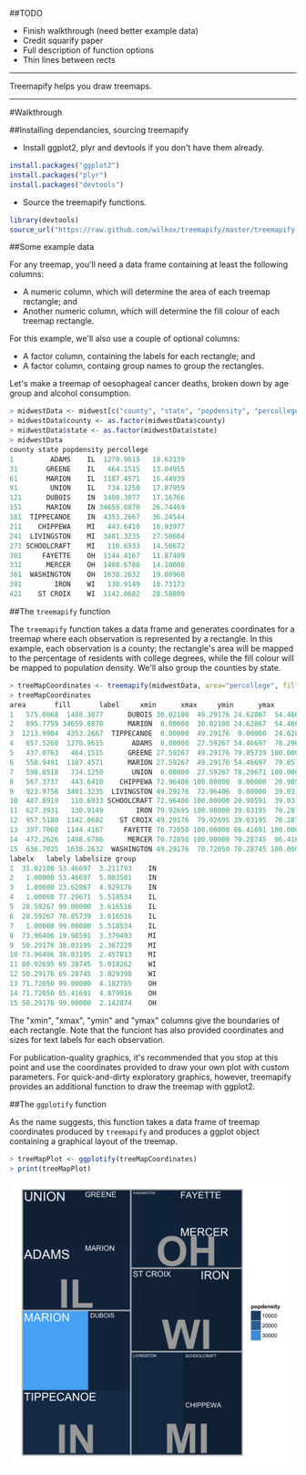 ##TODO
- Finish walkthrough (need better example data)
- Credit squarify paper
- Full description of function options
- Thin lines between rects

---

Treemapify helps you draw treemaps.

---

#Walkthrough

##Installing dependancies, sourcing treemapify

- Install ggplot2, plyr and devtools if you don't have them already.

```R
install.packages("ggplot2")
install.packages("plyr")
install.packages("devtools")
```

- Source the treemapify functions.

```R
library(devtools)
source_url("https://raw.github.com/wilkox/treemapify/master/treemapify.R")
```

##Some example data

For any treemap, you'll need a data frame containing at least the following columns:
  - A numeric column, which will determine the area of each treemap rectangle; and
  - Another numeric column, which will determine the fill colour of each treemap rectangle.

For this example, we'll also use a couple of optional columns:
  - A factor column, containing the labels for each rectangle; and
  - A factor column, containg group names to group the rectangles.

Let's make a treemap of oesophageal cancer deaths, broken down by age group and alcohol consumption.

```R
> midwestData <- midwest[c("county", "state", "popdensity", "percollege")][seq(1, 437, 30), ]
> midwestData$county <- as.factor(midwestData$county)
> midwestData$state <- as.factor(midwestData$state)
> midwestData
county state popdensity percollege
1         ADAMS    IL  1270.9615   19.63139
31       GREENE    IL   464.1515   13.04955
61       MARION    IL  1187.4571   16.44939
91        UNION    IL   734.1250   17.87959
121      DUBOIS    IN  1408.3077   17.16766
151      MARION    IN 34659.0870   26.74469
181  TIPPECANOE    IN  4353.2667   36.24544
211    CHIPPEWA    MI   443.6410   16.93977
241  LIVINGSTON    MI  3401.3235   27.58664
271 SCHOOLCRAFT    MI   110.6933   14.56672
301     FAYETTE    OH  1144.4167   11.87409
331      MERCER    OH  1408.6786   14.10008
361  WASHINGTON    OH  1638.2632   19.00968
391        IRON    WI   130.9149   18.73173
421    ST CROIX    WI  1142.0682   28.58809
```

##The `treemapify` function

The `treemapify` function takes a data frame and generates coordinates for a treemap where each observation is represented by a rectangle. In this example, each observation is a county; the rectangle's area will be mapped to the percentage of residents with college degrees, while the fill colour will be mapped to population density. We'll also group the counties by state.

```R
> treeMapCoordinates <- treemapify(midwestData, area="percollege", fill="popdensity", label="county", group="state")
> treeMapCoordinates
area       fill       label     xmin      xmax     ymin      ymax
1   575.0068  1408.3077      DUBOIS 30.02100  49.29176 24.62867  54.46697
2   895.7759 34659.0870      MARION  0.00000  30.02100 24.62867  54.46697
3  1213.9904  4353.2667  TIPPECANOE  0.00000  49.29176  0.00000  24.62867
4   657.5260  1270.9615       ADAMS  0.00000  27.59267 54.46697  78.29671
5   437.0763   464.1515      GREENE 27.59267  49.29176 79.85739 100.00000
6   550.9491  1187.4571      MARION 27.59267  49.29176 54.46697  79.85739
7   598.8518   734.1250       UNION  0.00000  27.59267 78.29671 100.00000
8   567.3737   443.6410    CHIPPEWA 72.96406 100.00000  0.00000  20.98591
9   923.9758  3401.3235  LIVINGSTON 49.29176  72.96406  0.00000  39.03195
10  487.8919   110.6933 SCHOOLCRAFT 72.96406 100.00000 20.98591  39.03195
11  627.3931   130.9149        IRON 79.92695 100.00000 39.03195  70.28745
12  957.5180  1142.0682    ST CROIX 49.29176  79.92695 39.03195  70.28745
13  397.7060  1144.4167     FAYETTE 70.72050 100.00000 86.41691 100.00000
14  472.2626  1408.6786      MERCER 70.72050 100.00000 70.28745  86.41691
15  636.7025  1638.2632  WASHINGTON 49.29176  70.72050 70.28745 100.00000
labelx   labely labelsize group
1  31.02100 53.46697  3.211793    IN
2   1.00000 53.46697  5.003501    IN
3   1.00000 23.62867  4.929176    IN
4   1.00000 77.29671  5.518534    IL
5  28.59267 99.00000  3.616516    IL
6  28.59267 78.85739  3.616516    IL
7   1.00000 99.00000  5.518534    IL
8  73.96406 19.98591  3.379493    MI
9  50.29176 38.03195  2.367229    MI
10 73.96406 38.03195  2.457813    MI
11 80.92695 69.28745  5.018262    WI
12 50.29176 69.28745  3.829398    WI
13 71.72050 99.00000  4.182785    OH
14 71.72050 85.41691  4.879916    OH
15 50.29176 99.00000  2.142874    OH
```

The "xmin", "xmax", "ymin" and "ymax" columns give the boundaries of each rectangle. Note that the funciont has also provided coordinates and sizes for text labels for each observation.

For publication-quality graphics, it's recommended that you stop at this point and use the coordinates provided to draw your own plot with custom parameters. For quick-and-dirty exploratory graphics, however, treemapify provides an additional function to draw the treemap with ggplot2.

##The `ggplotify` function

As the name suggests, this function takes a data frame of treemap coordinates produced by `treemapify` and produces a ggplot object containing a graphical layout of the treemap.

```R
> treeMapPlot <- ggplotify(treeMapCoordinates)
> print(treeMapPlot)
```

![Treemap of midwest data, produced with ggplotify](examples/midwest.png)
